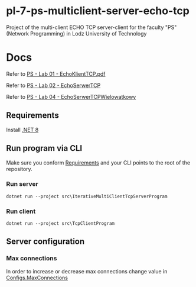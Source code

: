 # pl-7-ps-multiclient-server-echo-tcp
Project of the multi-client ECHO TCP server-client for the faculty "PS" (Network Programming) in Lodz University of Technology

# Docs
Refer to [PS - Lab 01 - EchoKlientTCP.pdf](./docs/PS%20-%20Lab%2001%20-%20EchoKlientTCP.pdf)

Refer to [PS - Lab 02 - EchoSerwerTCP](./docs/PS%20-%20Lab%2002%20-%20EchoSerwerTCP.pdf)

Refer to [PS - Lab 04 - EchoSerwerTCPWielowatkowy](./docs/PS%20-%20Lab%2004%20-%20EchoSerwerTCPWielowatkowy.pdf)

## Requirements
Install [.NET 8](https://dotnet.microsoft.com/en-us/download/dotnet/8.0)

## Run program via CLI
Make sure you conform [Requirements](#requirements) and your CLI points to the root of the repository.

### Run server
```terminal
dotnet run --project src\IterativeMultiClientTcpServerProgram
```

### Run client
```terminal
dotnet run --project src\TcpClientProgram
```

## Server configuration
### Max connections
In order to increase or decrease max connections change value in [Configs.MaxConnections](./src/Shared/Configs.cs)

